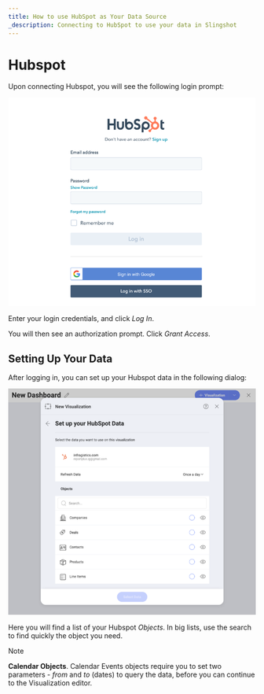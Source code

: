 ```yaml
---
title: How to use HubSpot as Your Data Source
_description: Connecting to HubSpot to use your data in Slingshot
---
```


# Hubspot

Upon connecting Hubspot, you will see the following login prompt:

<img src="images/hubspot-login.png" alt="Hubspot login prompt" class="responsive-img"/>

Enter your login credentials, and click _Log In_.

You will then see an authorization prompt. Click _Grant Access_.

## Setting Up Your Data

After logging in, you can set up your Hubspot data in the following dialog:

<img src="images/set-up-data-hubspot.png" alt="Set up your data dialog" class="responsive-img"/>

Here you will find a list of your Hubspot _Objects_. In big lists, use the search to find quickly the object you need.

>[!NOTE]
>**Calendar Objects**.
>Calendar Events objects require you to set two parameters - _from_ and _to_ (dates) to query the data, before you can continue to the Visualization editor. 

